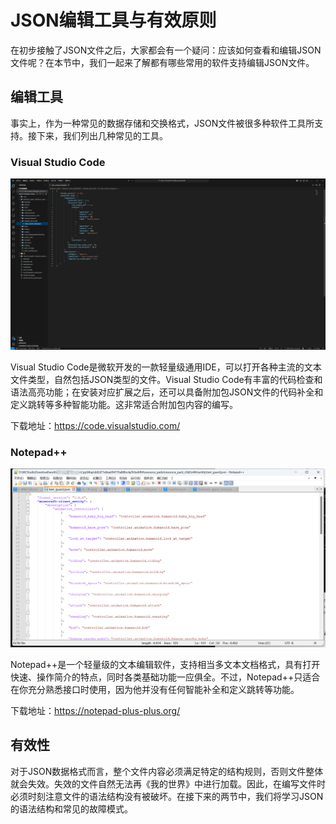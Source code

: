 # JSON编辑工具与有效原则

在初步接触了JSON文件之后，大家都会有一个疑问：应该如何查看和编辑JSON文件呢？在本节中，我们一起来了解都有哪些常用的软件支持编辑JSON文件。

## 编辑工具

事实上，作为一种常见的数据存储和交换格式，JSON文件被很多种软件工具所支持。接下来，我们列出几种常见的工具。

### Visual Studio Code

![image-20240922104248459](./assets/image-20240922104248459.png)

Visual Studio Code是微软开发的一款轻量级通用IDE，可以打开各种主流的文本文件类型，自然包括JSON类型的文件。Visual Studio Code有丰富的代码检查和语法高亮功能；在安装对应扩展之后，还可以具备附加包JSON文件的代码补全和定义跳转等多种智能功能。这非常适合附加包内容的编写。

下载地址：https://code.visualstudio.com/

### Notepad++

![image-20240922105036614](./assets/image-20240922105036614.png)

Notepad++是一个轻量级的文本编辑软件，支持相当多文本文档格式，具有打开快速、操作简介的特点，同时各类基础功能一应俱全。不过，Notepad++只适合在你充分熟悉接口时使用，因为他并没有任何智能补全和定义跳转等功能。

下载地址：https://notepad-plus-plus.org/

## 有效性

对于JSON数据格式而言，整个文件内容必须满足特定的结构规则，否则文件整体就会失效。失效的文件自然无法再《我的世界》中进行加载。因此，在编写文件时必须时刻注意文件的语法结构没有被破坏。在接下来的两节中，我们将学习JSON的语法结构和常见的故障模式。